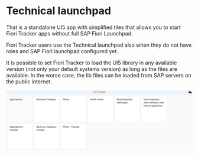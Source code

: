 # Technical launchpad

That is a standalone UI5 app with simplified tiles that allows you to start Fiori Tracker apps without full SAP Fiori Launchpad. 

Fiori Tracker users use the Technical launchpad also when they do not have roles and SAP Fiori launchpad configured yet.

It is possible to set Fiori Tracker to load the UI5 library in any available version (not only your default systems version) as long as the files are available. In the worse case, the lib files can be loaded from SAP servers on the public internet.

![](res/ft_standalone.png)